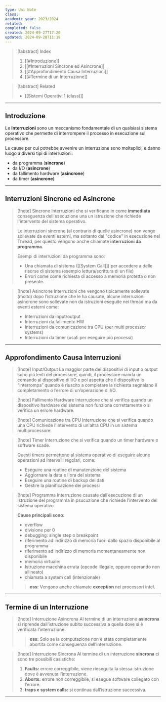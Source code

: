 ```yaml
---
type: Uni Note
class: 
academic year: 2023/2024
related: 
completed: false
created: 2024-09-27T17:20
updated: 2024-09-28T11:19
---
```

>[!abstract] Index
>1. [[#Introduzione]]
>2. [[#Interruzioni Sincrone ed Asincrone]]
>3. [[#Approfondimento Causa Interruzioni]]
>4. [[#Termine di un Interruzione]]

>[!abstract] Related
>- [[Sistemi Operativi 1 (class)]]

---
## Introduzione

Le **Interruzioni** sono un meccanismo fondamentale di un qualsiasi sistema operativo che permette di interrompere il processo in esecuzione sul processore.

Le cause per cui potrebbe avvenire un interruzione sono molteplici, e danno luogo a diversi tipi di interruzioni:
- da programma (**sincrone**)
- da I/O (**asincrone**)
- da fallimento hardware (**asincrone**)
- da timer (**asincrone**)

---
## Interruzioni Sincrone ed Asincrone

>[!note] Sincrone
>Interruzioni che si verificano in come **immediata** conseguenza dell'esecuzione una un istruzione che richiede l'intervento del sistema operativo.
>
>Le interruzioni sincrone (al contrario di quelle asincrone) non vengo sollevate da eventi esterni, ma soltanto dal "codice" in esecuzione nel Thread, per questo vengono anche chiamate **interruzioni da programma**.
>
>Esempi di interruzioni da programma sono:
>- Una chiamata di sistema ([[System Call]]) per accedere a delle risorse di sistema (esempio lettura/scrittura di un file)
>- Errori come come richiesta di accesso a memoria protetta o non presente.

>[!note] Asincrone
>Interruzioni che vengono tipicamente sollevate (molto) dopo l’istruzione che le ha causate, alcune interruzioni asincrone sono sollevate non da istruzioni eseguite nei thread ma da eventi esterni come:
>- Interruzioni da input/output
>- Interruzioni da fallimento HW
>- Interruzioni da comunicazione tra CPU (per multi processor systems)
>- Interruzioni da timer (usati per eseguire più processi)

---
## Approfondimento Causa Interruzioni

>[!note] Input/Output
> La maggior parte dei dispositivi di input o output sono più lenti del processore, quindi, il processore manda un comando al dispositivo di I/O e poi aspetta che il dispositivo lo “interrompa” quando è riuscito a completare la richiesta segnalano il completamento o l’errore di un’operazione di I/O.

>[!note] Fallimento Hardware
>Interruzione che si verifica quando un dispositivo hardware del sistema non funziona correttamente o si verifica un errore hardware.

>[!note] Comunicazione tra CPU
>Interruzione che si verifica quando una CPU richiede l'intervento di un'altra CPU in un sistema multiprocessore.

>[!note] Timer
>Interruzione che si verifica quando un timer hardware o software scade.
>
>Questi timers permettono al sistema operativo di eseguire alcune operazioni ad intervalli regolari, come:
>- Eseguire una routine di manutenzione del sistema
>- Aggiornare la data e l'ora del sistema
>- Eseguire una routine di backup dei dati
>- Gestire la pianificazione dei processi

>[!note] Programma
>Interruzione causate dall’esecuzione di un istruzione del programma in psucuzione che richiede l'intervento del sistema operativo.
>
>**Cause principali sono:**
>- overflow
>- divisione per 0
>- debugging: single step o breakpoint
>- riferimento ad indirizzo di memoria fuori dallo spazio disponibile al programma
>- riferimento ad indirizzo di memoria momentaneamente non disponibile
>- memoria virtuale: 
>- Istruzione macchina errata (opcode illegale, oppure operando non allineato)
>- chiamata a system call (intenzionale)
>
>>**oss:** Vengono anche chiamate **exception** nei processori intel.

---
## Termine di un Interruzione

>[!note] Interruzione Asincrona
Al termine di un interruzione **asincrona** si riprende dall’istruzione subito successiva a quella dove si è verificata l’interruzione.
>
>>**oss:** Solo se la computazione non è stata completamente abortita come conseguenza dell’interruzione.

>[!note] Interruzione Sincrona
Al termine di un interruzione **sincrona** ci sono tre possibili casistiche:
>1. **Faults:** errore correggibile, viene rieseguita la stessa istruzione dove è avvenuta l’interruzione.
>2. **Aborts:** errore non correggibile, si esegue software collegato con l’errore.
>3. **traps e system calls:** si continua dall’istruzione successiva.

---